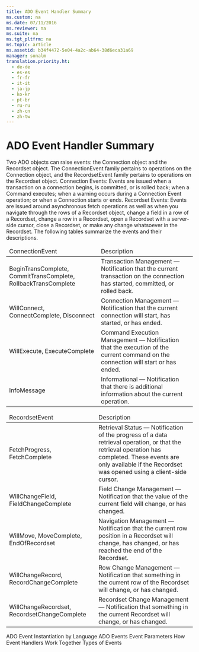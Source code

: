 ```yaml
---
title: ADO Event Handler Summary
ms.custom: na
ms.date: 07/11/2016
ms.reviewer: na
ms.suite: na
ms.tgt_pltfrm: na
ms.topic: article
ms.assetid: b34f4472-5e04-4a2c-ab64-38d6eca31a69
manager: sonalm
translation.priority.ht: 
  - de-de
  - es-es
  - fr-fr
  - it-it
  - ja-jp
  - ko-kr
  - pt-br
  - ru-ru
  - zh-cn
  - zh-tw
---
```

# ADO Event Handler Summary
<?xml version="1.0" encoding="utf-8"?>
<developerReferenceWithoutSyntaxDocument xmlns="http://ddue.schemas.microsoft.com/authoring/2003/5" xmlns:xlink="http://www.w3.org/1999/xlink" xmlns:xsi="http://www.w3.org/2001/XMLSchema-instance" xsi:schemaLocation="http://ddue.schemas.microsoft.com/authoring/2003/5 http://dduestorage.blob.core.windows.net/ddueschema/developer.xsd">
  <introduction>
    <para>Two ADO objects can raise events: the <legacyLink xlink:href="ef6b1824-5b12-43db-89d7-8f3d13896d4d">Connection</legacyLink> object and the <legacyLink xlink:href="ede1415f-c3df-4cc5-a05b-2576b2b84b60">Recordset</legacyLink> object. The <legacyBold>ConnectionEvent</legacyBold> family pertains to operations on the <legacyBold>Connection</legacyBold> object, and the <legacyBold>RecordsetEvent</legacyBold> family pertains to operations on the <legacyBold>Recordset</legacyBold> object.  </para>
    <list class="bullet">
      <listItem>
        <para>             <legacyBold>Connection Events</legacyBold>: Events are issued when a transaction on a connection begins, is committed, or is rolled back; when a <legacyLink xlink:href="a02c22fb-542d-465e-a629-30fd59dcbebf">Command</legacyLink> executes; when a warning occurs during a <legacyBold>Connection Event</legacyBold> operation; or when a <legacyBold>Connection</legacyBold> starts or ends.</para>
      </listItem>
      <listItem>
        <para>             <legacyBold>Recordset Events</legacyBold>: Events are issued around asynchronous fetch operations as well as when you navigate through the rows of a <legacyBold>Recordset</legacyBold> object, change a field in a row of a <legacyBold>Recordset</legacyBold>, change a row in a <legacyBold>Recordset</legacyBold>, open a <legacyBold>Recordset</legacyBold> with a server-side cursor, close a <legacyBold>Recordset</legacyBold>, or make any change whatsoever in the <legacyBold>Recordset</legacyBold>.</para>
      </listItem>
    </list>
    <para>The following tables summarize the events and their descriptions.</para>
    <table xmlns:caps="http://schemas.microsoft.com/build/caps/2013/11">
      <thead>
        <tr>
          <TD>
            <para>ConnectionEvent</para>
          </TD>
          <TD>
            <para>Description</para>
          </TD>
        </tr>
      </thead>
      <tbody>
        <tr>
          <TD>
            <para>               <legacyLink xlink:href="ec4e4b38-e9c6-4757-b2ef-4e468ae5f1d8">BeginTransComplete, CommitTransComplete, RollbackTransComplete</legacyLink>             </para>
          </TD>
          <TD>
            <para>               <legacyBold>Transaction Management</legacyBold> — Notification that the current transaction on the connection has started, committed, or rolled back.</para>
          </TD>
        </tr>
        <tr>
          <TD>
            <para>               <legacyLink xlink:href="da561d58-eb58-446c-a4fd-1838c76073c0">WillConnect</legacyLink>, <legacyLink xlink:href="568f5252-d069-4d99-a01b-2ada87ad1304">ConnectComplete, Disconnect</legacyLink></para>
          </TD>
          <TD>
            <para>               <legacyBold>Connection Management</legacyBold> — Notification that the current connection will start, has started, or has ended.</para>
          </TD>
        </tr>
        <tr>
          <TD>
            <para>               <legacyLink xlink:href="dd755e46-f589-48a3-93a9-51ff998d44b5">WillExecute</legacyLink>, <legacyLink xlink:href="62470d42-e511-494c-bec4-ad4591734b7b">ExecuteComplete</legacyLink></para>
          </TD>
          <TD>
            <para>               <legacyBold>Command Execution Management</legacyBold> — Notification that the execution of the current command on the connection will start or has ended.</para>
          </TD>
        </tr>
        <tr>
          <TD>
            <para>               <legacyLink xlink:href="468c87dd-e3bc-4084-9941-94d10743d4e9">InfoMessage</legacyLink>             </para>
          </TD>
          <TD>
            <para>               <legacyBold>Informational</legacyBold> — Notification that there is additional information about the current operation.</para>
          </TD>
        </tr>
      </tbody>
    </table>
    <table xmlns:caps="http://schemas.microsoft.com/build/caps/2013/11">
      <thead>
        <tr>
          <TD>
            <para>RecordsetEvent</para>
          </TD>
          <TD>
            <para>Description</para>
          </TD>
        </tr>
      </thead>
      <tbody>
        <tr>
          <TD>
            <para>               <legacyLink xlink:href="301716fd-81fc-40eb-8a04-221ef7ab410e">FetchProgress</legacyLink>, <legacyLink xlink:href="a28d3858-566c-468d-b070-d1de4339fbea">FetchComplete</legacyLink></para>
          </TD>
          <TD>
            <para>               <legacyBold>Retrieval Status</legacyBold> — Notification of the progress of a data retrieval operation, or that the retrieval operation has completed. These events are only available if the <legacyBold>Recordset</legacyBold> was opened using a client-side cursor.</para>
          </TD>
        </tr>
        <tr>
          <TD>
            <para>               <legacyLink xlink:href="3e49fb89-c45b-4d39-823e-3cc887c59b37">WillChangeField, FieldChangeComplete</legacyLink>             </para>
          </TD>
          <TD>
            <para>               <legacyBold>Field Change Management</legacyBold> — Notification that the value of the current field will change, or has changed.</para>
          </TD>
        </tr>
        <tr>
          <TD>
            <para>               <legacyLink xlink:href="1a3d1042-4f30-4526-a0c7-853c242496db">WillMove, MoveComplete</legacyLink>, <legacyLink xlink:href="475de5e2-f634-4954-9edf-0027a6ba38d6">EndOfRecordset</legacyLink></para>
          </TD>
          <TD>
            <para>               <legacyBold>Navigation Management</legacyBold> — Notification that the current row position in a <legacyBold>Recordset</legacyBold> will change, has changed, or has reached the end of the <legacyBold>Recordset</legacyBold>.</para>
          </TD>
        </tr>
        <tr>
          <TD>
            <para>               <legacyLink xlink:href="cbc369fd-63af-4a7d-96ae-efa91b78ca69">WillChangeRecord, RecordChangeComplete</legacyLink>             </para>
          </TD>
          <TD>
            <para>               <legacyBold>Row Change Management</legacyBold> — Notification that something in the current row of the <legacyBold>Recordset</legacyBold> will change, or has changed.</para>
          </TD>
        </tr>
        <tr>
          <TD>
            <para>               <legacyLink xlink:href="d5d44659-e0d9-46d9-a297-99c43555082f">WillChangeRecordset, RecordsetChangeComplete</legacyLink>             </para>
          </TD>
          <TD>
            <para>               <legacyBold>Recordset Change Management</legacyBold> — Notification that something in the current <legacyBold>Recordset</legacyBold> will change, or has changed.</para>
          </TD>
        </tr>
      </tbody>
    </table>
  </introduction>
  <relatedTopics>
<link xlink:href="eded7e8c-a25f-46a6-bc2b-32d89a54d1bc">ADO Event Instantiation by Language</link>
<link xlink:href="0ded5ad9-8f83-4224-95af-38512783b972">ADO Events</link>
<link xlink:href="bd5c5afa-d301-4899-acda-40f98a6afa4d">Event Parameters</link>
<link xlink:href="a86c8a02-dd69-420d-8a47-0188b339858d">How Event Handlers Work Together</link>
<link xlink:href="f3327ea0-635a-43d4-bd78-c1674f62f1a2">Types of Events</link>
</relatedTopics>
</developerReferenceWithoutSyntaxDocument>